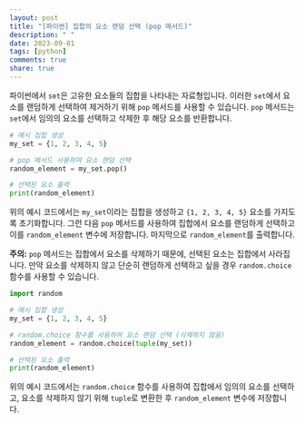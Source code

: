 ```yaml
---
layout: post
title: "[파이썬] 집합의 요소 랜덤 선택 (pop 메서드)"
description: " "
date: 2023-09-01
tags: [python]
comments: true
share: true
---
```


파이썬에서 `set`은 고유한 요소들의 집합을 나타내는 자료형입니다. 이러한 `set`에서 요소를 랜덤하게 선택하여 제거하기 위해 `pop` 메서드를 사용할 수 있습니다. `pop` 메서드는 `set`에서 임의의 요소를 선택하고 삭제한 후 해당 요소를 반환합니다.

```python
# 예시 집합 생성
my_set = {1, 2, 3, 4, 5}

# pop 메서드 사용하여 요소 랜덤 선택
random_element = my_set.pop()

# 선택된 요소 출력
print(random_element)
```

위의 예시 코드에서는 `my_set`이라는 집합을 생성하고 `{1, 2, 3, 4, 5}` 요소를 가지도록 초기화합니다. 그런 다음 `pop` 메서드를 사용하여 집합에서 요소를 랜덤하게 선택하고 이를 `random_element` 변수에 저장합니다. 마지막으로 `random_element`를 출력합니다.

**주의:** `pop` 메서드는 집합에서 요소를 삭제하기 때문에, 선택된 요소는 집합에서 사라집니다. 만약 요소를 삭제하지 않고 단순히 랜덤하게 선택하고 싶을 경우 `random.choice` 함수를 사용할 수 있습니다.

```python
import random

# 예시 집합 생성
my_set = {1, 2, 3, 4, 5}

# random.choice 함수를 사용하여 요소 랜덤 선택 (삭제하지 않음)
random_element = random.choice(tuple(my_set))

# 선택된 요소 출력
print(random_element)
```

위의 예시 코드에서는 `random.choice` 함수를 사용하여 집합에서 임의의 요소를 선택하고, 요소를 삭제하지 않기 위해 `tuple`로 변환한 후 `random_element` 변수에 저장합니다.